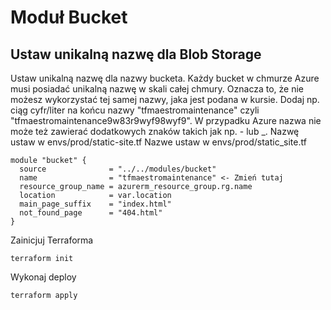 # Moduł Bucket

## Ustaw unikalną nazwę dla Blob Storage

Ustaw unikalną nazwę dla nazwy bucketa. Każdy bucket w chmurze Azure musi posiadać unikalną nazwę w skali całej chmury. Oznacza to, że nie możesz wykorzystać tej samej nazwy, jaka jest podana w kursie. Dodaj np. ciąg cyfr/liter na końcu nazwy "tfmaestromaintenance" czyli "tfmaestromaintenance9w83r9wyf98wyf9".  W przypadku Azure nazwa nie może też zawierać dodatkowych znaków takich jak np. - lub _. Nazwę ustaw w envs/prod/static-site.tf
Nazwe ustaw w envs/prod/static_site.tf

```
module "bucket" {
  source              = "../../modules/bucket"
  name                = "tfmaestromaintenance" <- Zmień tutaj
  resource_group_name = azurerm_resource_group.rg.name
  location            = var.location
  main_page_suffix    = "index.html"
  not_found_page      = "404.html"
}
```
Zainicjuj Terraforma

```
terraform init
```
Wykonaj deploy

```
terraform apply
```
